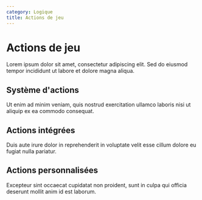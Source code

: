 ```yaml
---
category: Logique
title: Actions de jeu
---
```


# Actions de jeu

Lorem ipsum dolor sit amet, consectetur adipiscing elit. Sed do eiusmod tempor incididunt ut labore et dolore magna aliqua.

## Système d'actions

Ut enim ad minim veniam, quis nostrud exercitation ullamco laboris nisi ut aliquip ex ea commodo consequat.

## Actions intégrées

Duis aute irure dolor in reprehenderit in voluptate velit esse cillum dolore eu fugiat nulla pariatur.

## Actions personnalisées

Excepteur sint occaecat cupidatat non proident, sunt in culpa qui officia deserunt mollit anim id est laborum.
